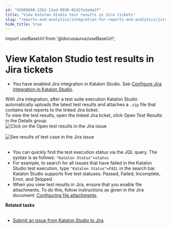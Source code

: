 ```yaml
---
id: "92609680-22b2-11ed-9930-0242fe3e4a3f"
title: "View Katalon Studio test results in Jira tickets"
slug: "reports-and-analytics/integration-for-reports-and-analytics/jira-integration/view-katalon-studio-test-results-in-jira-tickets"
hide_title: true
---
```

import useBaseUrl from '@docusaurus/useBaseUrl';


# <a id="task-1453" class="anchor_top_offset"/><a id="ariaid-title1" class="anchor_top_offset"/>View <span xmlns="http://www.w3.org/1999/xhtml" className="ph">Katalon Studio</span>  test results in Jira tickets

<div xmlns="http://www.w3.org/1999/xhtml" className="section prereq p"><ul className="ul"><li className="li"><p className="p">You have enabled Jira integration in <span className="ph">Katalon Studio</span>. See <a className="xref" href="/docs/test-management/integration-for-test-management/jira-integration/configure-jira-integration-in-katalon-studio">Configure Jira integration in <span className="ph">Katalon Studio</span></a>.</p></li></ul></div>
<section xmlns="http://www.w3.org/1999/xhtml" className="section context">With Jira integration,  after a test suite execution <span className="ph">Katalon Studio</span> automatically uploads the latest test results and attaches a <code className="ph codeph">.zip</code> file that contains test reports to the linked Jira ticket.</section> 
<div xmlns="http://www.w3.org/1999/xhtml" className="li step p"><span className="ph cmd">To view the test results, open the linked Jira ticket, click <span className="ph uicontrol">Open Test Results</span> in the <span className="ph uicontrol">Details</span> group.</span><div className="itemgroup stepxmp"><img className="image" src={useBaseUrl("https://github.com/katalon-studio/docs-images/raw/master/katalon-studio/docs/configure-jira-integration/KS-JIRA-Open-test-results-2.png")} alt="Click on the Open test results in the Jira issue" /><br /><br />
  </div></div>
<section xmlns="http://www.w3.org/1999/xhtml" className="section result"> <img className="image" src={useBaseUrl("https://github.com/katalon-studio/docs-images/raw/master/katalon-studio/docs/configure-jira-integration/KS-JIRA-View-results-on-Jira.png")} alt="See results of test case in the Jira issue" /><br /><br />   <div className="p">     <ul className="ul"><li className="li">You can quickly find the test execution status via the JQL query. The syntax is as follows: <code className="ph codeph">"Katalon Status"=status</code></li><li className="li">For example, to search for all issues that have failed in the Katalon Studio test execution, type <code className="ph codeph">"Katalon Status"=FAIL</code> in the search bar. Katalon Studio supports five test statuses: <span className="ph uicontrol">Passed</span>, <span className="ph uicontrol">Failed</span>, <span className="ph uicontrol">Incomplete</span>, <span className="ph uicontrol">Error</span>, and <span className="ph uicontrol">Skipped</span>.</li><li className="li">When you view test results in Jira, ensure that you enable file attachments. To do this, follow instructions as given in the Jira document: <a className="xref j-external-link" href="https://confluence.atlassian.com/adminjiraserver/configuring-file-attachments-938847851.html" target="_blank">Configuring file attachments</a>. </li></ul>   </div> </section> 
<nav xmlns="http://www.w3.org/1999/xhtml" role="navigation" className="related-links"><div className="linklist relinfo reltasks"><strong>Related tasks</strong><br /><br /><ul className="linklist"><li className="linklist"><a className="link" href="/docs/reports-and-analytics/integration-for-reports-and-analytics/jira-integration/submit-an-issue-from-katalon-studio-to-jira">Submit an issue from Katalon Studio to Jira</a></li></ul></div></nav> 
